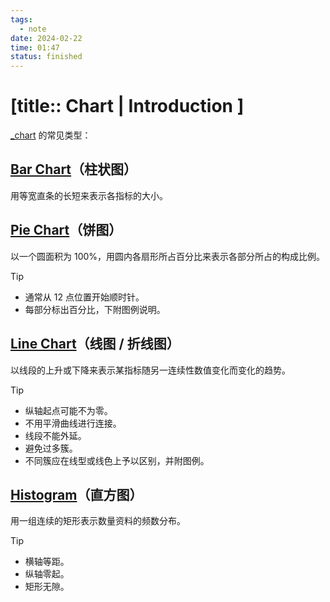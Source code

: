 ```yaml
---
tags:
  - note
date: 2024-02-22
time: 01:47
status: finished
---
```


# [title:: Chart | Introduction ]

[_chart](_chart.md) 的常见类型：

## [Bar Chart](_bar_chart.md)（柱状图）

用等宽直条的长短来表示各指标的大小。

## [Pie Chart](_pie_chart.md)（饼图）

以一个圆面积为 100%，用圆内各扇形所占百分比来表示各部分所占的构成比例。

> [!tip]
> - 通常从 12 点位置开始顺时针。
> - 每部分标出百分比，下附图例说明。

## [Line Chart](_line_chart.md)（线图 / 折线图）

以线段的上升或下降来表示某指标随另一连续性数值变化而变化的趋势。

> [!tip]
> - 纵轴起点可能不为零。
> - 不用平滑曲线进行连接。
> - 线段不能外延。
> - 避免过多簇。
> - 不同簇应在线型或线色上予以区别，并附图例。

## [Histogram](_histogram.md)（直方图）

用一组连续的矩形表示数量资料的频数分布。

> [!tip]
> - 横轴等距。
> - 纵轴零起。
> - 矩形无隙。
